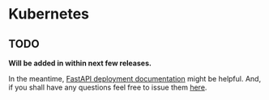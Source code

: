 # Kubernetes

## TODO

**Will be added in within next few releases.**

In the meantime, [FastAPI deployment documentation](https://fastapi.tiangolo.com/deployment/) might be helpful. 
And, if you shall have any questions feel free to issue them [here](https://github.com/rszamszur/fastapi-mvc/issues/new?assignees=&labels=question&template=question.md&title=).
